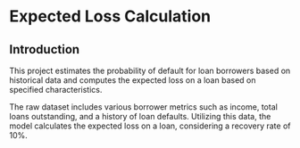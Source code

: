 # Expected Loss Calculation

## Introduction

This project estimates the probability of default for loan borrowers based on historical data and computes the expected loss on a loan based on specified characteristics. 

The raw dataset includes various borrower metrics such as income, total loans outstanding, and a history of loan defaults. Utilizing this data, the model calculates the expected loss on a loan, considering a recovery rate of 10%. 
